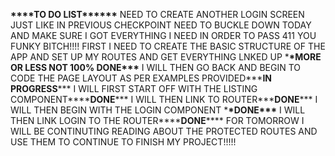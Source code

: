 **\*\*\*\***TO DO LIST\***\*\*\*\*\***
NEED TO CREATE ANOTHER LOGIN SCREEN JUST LIKE IN PREVIOUS CHECKPOINT
NEED TO BUCKLE DOWN TODAY AND MAKE SURE I GOT EVERYTHING I NEED IN ORDER TO PASS 411 YOU FUNKY BITCH!!!!
FIRST I NEED TO CREATE THE BASIC STRUCTURE OF THE APP AND SET UP MY ROUTES AND GET EVERYTHING LNKED UP \***\*MORE OR LESS NOT 100% DONE\*\*\***
I WILL THEN GO BACK AND BEGIN TO CODE THE PAGE LAYOUT AS PER EXAMPLES PROVIDED**\***IN PROGRESS**\***
I WILL FIRST START OFF WITH THE LISTING COMPONENT**\*\***DONE**\***
I WILL THEN LINK TO ROUTER**\***DONE**\***
I WILL THEN BEGIN WITH THE LOGIN COMPONENT \***\*DONE\*\*\***
I WILL THEN LINK LOGIN TO THE ROUTER**\*\***DONE**\*\***
FOR TOMORROW I WILL BE CONTINUTING READING ABOUT THE PROTECTED ROUTES AND USE THEM TO CONTINUE TO FINISH MY PROJECT!!!!!
